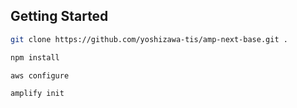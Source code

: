 
## Getting Started

```bash
git clone https://github.com/yoshizawa-tis/amp-next-base.git .
```

```bash
npm install
```

```bash
aws configure
```

```bash
amplify init
```
